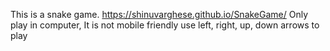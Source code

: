 This is a snake game. https://shinuvarghese.github.io/SnakeGame/
Only play in computer, It is not mobile friendly
use left, right, up, down arrows to play
